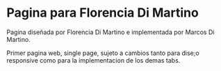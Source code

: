<h1 aling='center'>Pagina para Florencia Di Martino</h1>

Pagina diseñada por Florencia Di Martino e implementada por Marcos Di Martino.

Primer pagina web, single page, sujeto a cambios tanto para dise;o responsive como para la implementacion de los demas tabs.
